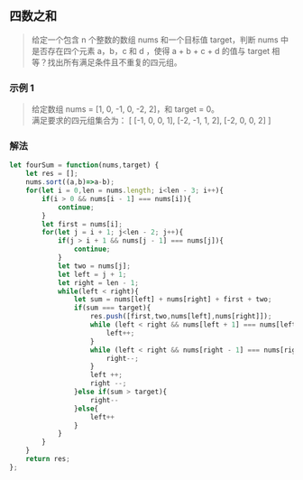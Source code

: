 
## 四数之和
> 给定一个包含 n 个整数的数组 nums 和一个目标值 target，判断 nums 中是否存在四个元素 a，b，c 和 d ，使得 a + b + c + d 的值与 target 相等？找出所有满足条件且不重复的四元组。


### 示例 1
> 给定数组 nums = [1, 0, -1, 0, -2, 2]，和 target = 0。        
> 满足要求的四元组集合为： [ [-1,  0, 0, 1], [-2, -1, 1, 2], [-2,  0, 0, 2] ]



### 解法
```javascript 1.8
let fourSum = function(nums,target) {
    let res = [];
    nums.sort((a,b)=>a-b);
    for(let i = 0,len = nums.length; i<len - 3; i++){
        if(i > 0 && nums[i - 1] === nums[i]){
            continue;
        }
        let first = nums[i];
        for(let j = i + 1; j<len - 2; j++){
            if(j > i + 1 && nums[j - 1] === nums[j]){
                continue;
            }
            let two = nums[j];
            let left = j + 1;
            let right = len - 1;
            while(left < right){
                let sum = nums[left] + nums[right] + first + two;
                if(sum === target){
                    res.push([first,two,nums[left],nums[right]]);
                    while (left < right && nums[left + 1] === nums[left]){
                        left++;
                    }
                    while (left < right && nums[right - 1] === nums[right]){
                        right--;
                    }
                    left ++;
                    right --;
                }else if(sum > target){
                    right--
                }else{
                    left++
                }
            }
        }
    }
    return res;
};
```
